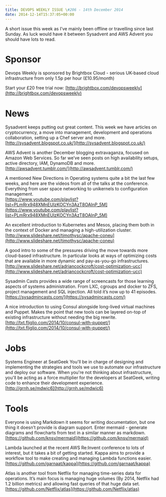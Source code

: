 ```yaml
---
title: DEVOPS WEEKLY ISSUE \#206 - 14th December 2014 
date: 2014-12-14T15:37:05+00:00
---
```


A short issue this week as I’ve mainly been offline or travelling since last Sunday. As luck would have it between Sysadvent and AWS Advent you should have lots to read.


Sponsor
======

Devops Weekly is sponsored by Brightbox Cloud - serious UK-based cloud infrastructure from only 1.5p per hour (£10.95/month)

Start your £20 free trial now: [http://brightbox.com/devopsweekly](http://brightbox.com/devopsweekly)


News
====

Sysadvent keeps putting out great content. This week we have articles on cryptocurrency, a move into management, development and operations collaboration, setting up a Chef server and more.
<br>[http://sysadvent.blogspot.co.uk/](http://sysadvent.blogspot.co.uk/)


AWS Advent is another December blogging extravaganza, focused on Amazon Web Services. So far we’ve seen posts on high availability setups, active directory, IAM, DynamoDB and more.
<br>[http://awsadvent.tumblr.com/](http://awsadvent.tumblr.com/)


A mentioned New Directions in Operating systems quite a bit the last few weeks, and here are the videos from all of the talks at the conference. Everything from user space networking to unikernels to configuration management.
<br>[https://www.youtube.com/playlist?list=PLmRrx948XMnEUlzKOCYn3AzT8OAInP_5M](https://www.youtube.com/playlist?list=PLmRrx948XMnEUlzKOCYn3AzT8OAInP_5M)


An excellent introduction to Kubernetes and Mesos, placing them both in the context of Docker and managing a high-utilization cluster.
<br>[http://www.slideshare.net/timothysc/apache-coneu](http://www.slideshare.net/timothysc/apache-coneu)


A good intro to some of the pressures driving the move towards more cloud-based infrastructure. In particular looks at ways of optimizing costs that are available in more dynamic and pay-as-you-go infrastructures.
<br>[http://www.slideshare.net/adriancockcroft/cost-optimization-ucc](http://www.slideshare.net/adriancockcroft/cost-optimization-ucc)


Sysadmin Casts provides a wide range of screencasts for those learning aspects of systems administration. From LXC, cgroups and docker to ZFS, project management and SQL injection. All told it’s now up to 41 episodes.
<br>[https://sysadmincasts.com/](https://sysadmincasts.com/)


A nice introduction to using Consul alongside long-lived virtual machines and Puppet. Makes the point that new tools can be layered on-top of existing infrastructure without needing the big rewrite.
<br>[http://txt.fliglio.com/2014/10/consul-with-puppet/](http://txt.fliglio.com/2014/10/consul-with-puppet/)


Jobs
====

Systems Engineer at SeatGeek
You'll be in charge of designing and implementing the strategies and tools we use to automate our infrastructure and deploy our software. When you're not thinking about infrastructure, you'll be acting as a force multiplier for the developers at SeatGeek, writing code to enhance their development experience.
<br>[http://grnh.se/mdwic6](http://grnh.se/mdwic6)


Tools
=====

Everyone is using Markdown it seems for writing documentation, but one thing it doesn’t provide is diagram support. Enter mermaid - generate diagrams and flowcharts from text in a similar manner as markdown.
<br>[https://github.com/knsv/mermaid](https://github.com/knsv/mermaid)


Lambda launched at the recent AWS Re:Invent conference to lots of interest, but it takes a bit of getting started. Kappa aims to provide a workflow tool to make creating and managing Lambda functions easier.
<br>[https://github.com/garnaat/kappa](https://github.com/garnaat/kappa)


Atlas is another tool from Netflix for managing time-series data for operations. It’s main focus is managing huge volumes (By 2014, Netflix had 1.2 billion metrics) and allowing fast queries of that huge data set.
<br>[https://github.com/Netflix/atlas](https://github.com/Netflix/atlas)



